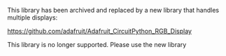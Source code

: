 This library has been archived and replaced by a new library that handles multiple displays:

https://github.com/adafruit/Adafruit_CircuitPython_RGB_Display

This library is no longer supported. Please use the new library
